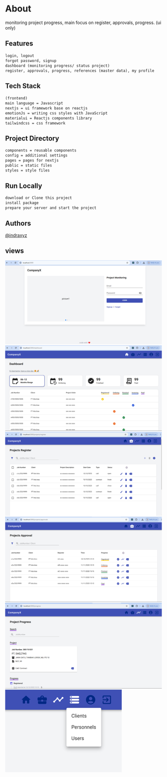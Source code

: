 # About
monitoring project progress, main focus on register, approvals, progress. (ui only)

## Features
    login, logout
    forgot password, signup
    dashboard (monitoring progress/ status project)
    register, approvals, progress, references (master data), my profile

## Tech Stack

    (frontend)
    main language = Javascript
    nextjs = ui framework base on reactjs
    emotionJs = writing css styles with JavaScript
    materialui = Reactjs components library
    tailwindcss = css framework

## Project Directory

    components = reusable components
    config = additional settings
    pages = pages for nextjs
    public = static files
    styles = style files

## Run Locally

    download or Clone this project
    install package
    prepare your server and start the project

## Authors

[@indraxyz](https://www.github.com/indraxyz)

## views

<img src="https://github.com/indraxyz/project-monitoring/blob/main/screenshots/login.png">
<img src="https://github.com/indraxyz/project-monitoring/blob/main/screenshots/dashboard.png">
<img src="https://github.com/indraxyz/project-monitoring/blob/main/screenshots/project-register.png">
<img src="https://github.com/indraxyz/project-monitoring/blob/main/screenshots/project-approval.png">
<img src="https://github.com/indraxyz/project-monitoring/blob/main/screenshots/project-progress.png">
<img src="https://github.com/indraxyz/project-monitoring/blob/main/screenshots/master-data.png">

